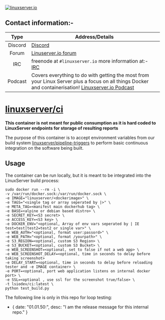 <!-- DO NOT EDIT THIS FILE MANUALLY  -->
<!-- Please read the https://github.com/linuxserver/docker-ci/blob/master/.github/CONTRIBUTING.md -->

[linuxserverurl]: https://linuxserver.io
[forumurl]: https://forum.linuxserver.io
[ircurl]: https://www.linuxserver.io/irc/
[podcasturl]: https://www.linuxserver.io/podcast/
[huburl]: https://hub.docker.com/r/linuxserver/ci/
[pipelineurl]: https://github.com/linuxserver/pipeline-triggers

[![linuxserver.io](https://raw.githubusercontent.com/linuxserver/docker-templates/master/linuxserver.io/img/linuxserver_medium.png?v=4&s=4000)][linuxserverurl]


## Contact information:-

| Type | Address/Details |
| :---: | --- |
| Discord | [Discord](https://discord.gg/YWrKVTn) |
| Forum | [Linuserver.io forum][forumurl] |
| IRC | freenode at `#linuxserver.io` more information at:- [IRC][ircurl]
| Podcast | Covers everything to do with getting the most from your Linux Server plus a focus on all things Docker and containerisation! [Linuxserver.io Podcast][podcasturl] |

# [linuxserver/ci][huburl]

**This container is not meant for public consumption as it is hard coded to LinuxServer endpoints for storage of resulting reports**

The purpose of this container is to accept environment variables from our build system [linuxserver/pipeline-triggers][pipelineurl] to perform basic continuous integration on the software being built.

## Usage

The container can be run locally, but it is meant to be integrated into the LinuxServer build process:

```
sudo docker run --rm -i \
-v /var/run/docker.sock:/var/run/docker.sock \
-e IMAGE="linuxserver/<dockerimage>" \
-e TAGS="<single tag or array seperated by |>" \
-e META_TAG=<manifest main dockerhub tag> \
-e BASE=<alpine or debian based distro> \
-e SECRET_KEY=<S3 secret> \
-e ACCESS_KEY=<S3 key> \
-e DOCKER_ENV="<optional, Array of env vars seperated by | IE test=test|test2=test2 or single var>" \
-e WEB_AUTH="<optional, format user:passord>" \
-e WEB_PATH="<optional, format /yourpath>" \
-e S3_REGION=<optional, custom S3 Region> \
-e S3_BUCKET=<optional, custom S3 Bucket> \
-e WEB_SCREENSHOT=<optional, set to false if not a web app> \
-e WEB_SCREENSHOT_DELAY=<optional, time in seconds to delay before taking screenshot>
-e DELAY_START=<optional, time in seconds to delay before reloading tester and -e IMAGE container> \
-e PORT=<optional, port web application listens on internal docker port> \
-e SSL=<optional , use ssl for the screenshot true/false> \
-t lsiodev/ci:latest \
python test_build.py
```

The following line is only in this repo for loop testing:

- { date: "01.01.50:", desc: "I am the release message for this internal repo." }
